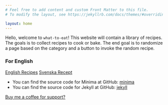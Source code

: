 ```yaml
---
# Feel free to add content and custom Front Matter to this file.
# To modify the layout, see https://jekyllrb.com/docs/themes/#overriding-theme-defaults

layout: home
---
```

Hello, welcome to `what-to-eat`! This website will contain a library of recipes. The goals is to collect recipes to 
cook or bake. The end goal is to randomize a page based on the category and a button to invoke the random recipe.

### For English
[English Recipes](https://hmenorjr.github.io/what-to-eat/en/)
[Svenska Recept](https://hmenorjr.github.io/what-to-eat/sv/)

- You can find the source code for Minima at GitHub: [minima](https://github.com/jekyll/minima)
- You can find the source code for Jekyll at GitHub: [jekyll](https://github.com/jekyll/jekyll)

[Buy me a coffee for support?](https://www.buymeacoffee.com/hmenorjr)